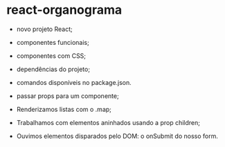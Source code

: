 # react-organograma
- novo projeto React;
- componentes funcionais;
- componentes com CSS;
- dependências do projeto;
- comandos disponíveis no package.json.

- passar props para um componente;
- Renderizamos listas com o .map;
- Trabalhamos com elementos aninhados usando a prop children;
- Ouvimos elementos disparados pelo DOM: o onSubmit do nosso form.
